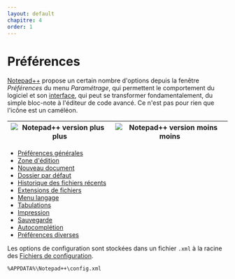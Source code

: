 ```yaml
---
layout: default
chapitre: 4
order: 1
---
```

# Préférences

[Notepad++](notepad++.md) propose un certain nombre d'options depuis la fenêtre *Préférences* du menu *Paramétrage*, qui permettent le comportement du logiciel et son [interface](interface.md), qui peut se transformer fondamentalement, du simple bloc-note à l'éditeur de code avancé. Ce n'est pas pour rien que l'icône est un caméléon.

|![Notepad++ version plus plus](https://github.com/nliautaud/nppmanuel/blob/master/images/npp_interface_simple.png)|![Notepad++ version moins moins](https://github.com/nliautaud/nppmanuel/blob/master/images/npp_interface_complexe.png)|
|:-:|:-:|

- [Préférences générales](préférences-générales.md)
- [Zone d'édition](préférences-zone-d'édition.md)
- [Nouveau document](préférences-nouveau-document.md)
- [Dossier par défaut](préférences-dossier-par-défaut.md)
- [Historique des fichiers récents](historique-des-fichiers-récents.md)
- [Extensions de fichiers](préférences-extensions-de-fichiers.md)
- [Menu langage](préférences-menu-langage.md)
- [Tabulations](préférences-tabulations.md)
- [Impression](préférences-impression.md)
- [Sauvegarde](préférences-sauvegarde.md)
- [Autocomplétion](préférences-autocomplétion.md)
- [Préférences diverses](préférences-diverses.md)

Les options de configuration sont stockées dans un fichier `.xml` à la racine des [Fichiers de configuration](fichiers-de-configuration.md).

    %APPDATA%\Notepad++\config.xml
